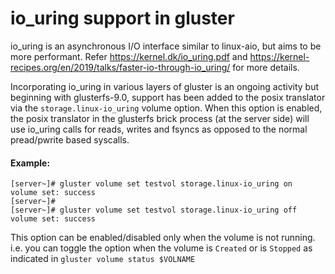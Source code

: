 # io_uring support in gluster

io_uring is an asynchronous I/O interface similar to linux-aio, but aims to be more performant.
Refer https://kernel.dk/io_uring.pdf and https://kernel-recipes.org/en/2019/talks/faster-io-through-io_uring/ for more details.

Incorporating io_uring in various layers of gluster is an ongoing activity but beginning with glusterfs-9.0, support has been added to the posix translator via the ```storage.linux-io_uring``` volume option. When this option is enabled, the posix translator in the glusterfs brick process (at the server side) will use io_uring calls for reads, writes and fsyncs as opposed to the normal pread/pwrite based syscalls.

#### Example:
    [server~]# gluster volume set testvol storage.linux-io_uring on
    volume set: success
    [server~]#
    [server~]# gluster volume set testvol storage.linux-io_uring off
    volume set: success


This option can be enabled/disabled only when the volume is not running.
i.e. you can toggle the option when the volume is `Created` or is `Stopped` as indicated in ```gluster volume status $VOLNAME```
